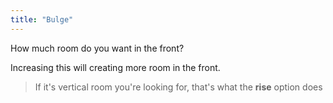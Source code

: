 ```yaml
---
title: "Bulge"
---
```


How much room do you want in the front?

Increasing this will creating more room in the front.

> If it's vertical room you're looking for, that's what the **rise** option does




